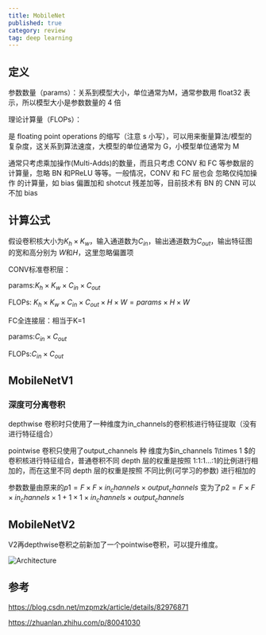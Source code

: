 ```yaml
---
title: MobileNet
published: true
category: review
tag: deep learning
---
```


## 定义

参数数量（params）：关系到模型大小，单位通常为M，通常参数用 float32 表示，所以模型大小是参数数量的 4 倍

理论计算量（FLOPs）：

是 floating point operations 的缩写（注意 s 小写），可以用来衡量算法/模型的复杂度，这关系到算法速度，大模型的单位通常为 G，小模型单位通常为 M

通常只考虑乘加操作(Multi-Adds)的数量，而且只考虑 CONV 和 FC 等参数层的计算量，忽略 BN 和PReLU 等等。一般情况，CONV 和 FC 层也会 忽略仅纯加操作 的计算量，如 bias 偏置加和 shotcut 残差加等，目前技术有 BN 的 CNN 可以不加 bias

## 计算公式

假设卷积核大小为$K_h \times K_w$，输入通道数为$C_{in}$，输出通道数为$C_{out}$，输出特征图的宽和高分别为 $W$和$H$，这里忽略偏置项

CONV标准卷积层：

params:$K_h \times K_w \times C_{in} \times C_{out}$

FLOPs: $K_h \times K_w \times C_{in} \times C_{out} \times H \times W = params \times H \times W$

FC全连接层：相当于K=1

params:$C_{in} \times C_{out}$

FLOPs:$C_{in} \times C_{out}$

## MobileNetV1

### 深度可分离卷积

depthwise 卷积时只使用了一种维度为in_channels的卷积核进行特征提取（没有进行特征组合）

pointwise 卷积只使用了output_channels 种 维度为$in_channels 1\times 1 $的卷积核进行特征组合，普通卷积不同 depth 层的权重是按照 1:1:1…:1的比例进行相加的，而在这里不同 depth 层的权重是按照 不同比例(可学习的参数) 进行相加的

参数数量由原来的$p1 = F \times F \times in_channels \times output_channels$ 变为了$p2 = F \times F\times in_channels\times 1 + 1\times 1\times in_channels\times output_channels$

## MobileNetV2

V2再depthwise卷积之前新加了一个pointwise卷积，可以提升维度。

![Architecture](http://plusnet.cn/assets/include/MobileNet.png)

## 参考

https://blog.csdn.net/mzpmzk/article/details/82976871

https://zhuanlan.zhihu.com/p/80041030